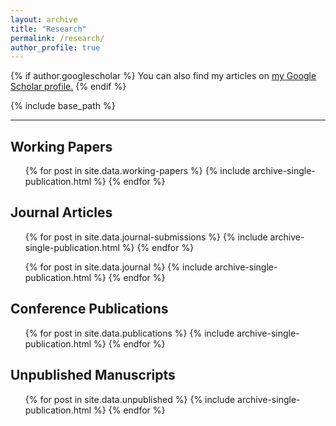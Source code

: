 ```yaml
---
layout: archive
title: "Research"
permalink: /research/
author_profile: true
---
```


{% if author.googlescholar %}
  You can also find my articles on <u><a href="{{author.googlescholar}}">my Google Scholar profile</a>.</u>
{% endif %}

{% include base_path %}

---

## Working Papers
<ul>
{% for post in site.data.working-papers %}
  {% include archive-single-publication.html %}
{% endfor %}
</ul>

## Journal Articles
<!-- **Under Submission** -->
<ul>
{% for post in site.data.journal-submissions %}
  {% include archive-single-publication.html %}
{% endfor %}
</ul>

<!-- **Published** -->
<ul>
{% for post in site.data.journal %}
  {% include archive-single-publication.html %}
{% endfor %}
</ul>



## Conference Publications
<ul>
{% for post in site.data.publications %}
  {% include archive-single-publication.html %}
{% endfor %}
</ul>

## Unpublished Manuscripts

<ul>
{% for post in site.data.unpublished %}
  {% include archive-single-publication.html %}
{% endfor %}
</ul>
